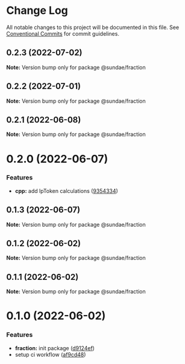 # Change Log

All notable changes to this project will be documented in this file.
See [Conventional Commits](https://conventionalcommits.org) for commit guidelines.

## 0.2.3 (2022-07-02)

**Note:** Version bump only for package @sundae/fraction





## 0.2.2 (2022-07-01)

**Note:** Version bump only for package @sundae/fraction





## 0.2.1 (2022-06-08)

**Note:** Version bump only for package @sundae/fraction





# 0.2.0 (2022-06-07)


### Features

* **cpp:** add lpToken calculations ([9354334](https://github.com/SundaeSwap-finance/defi-sdk/commit/93543340e3fec8924a8b02c8a105f17edf069166))





## 0.1.3 (2022-06-07)

**Note:** Version bump only for package @sundae/fraction





## 0.1.2 (2022-06-02)

**Note:** Version bump only for package @sundae/fraction





## 0.1.1 (2022-06-02)

**Note:** Version bump only for package @sundae/fraction





# 0.1.0 (2022-06-02)


### Features

* **fraction:** init package ([d9124ef](https://github.com/sundaeswap-finance/frontend-configurations/commit/d9124ef091a7b61a8e1bbd0e56cdca342d77a390))
* setup ci workflow ([af9cd48](https://github.com/sundaeswap-finance/frontend-configurations/commit/af9cd48d434d2d1d71bb0ff529dac23a8788e360))
